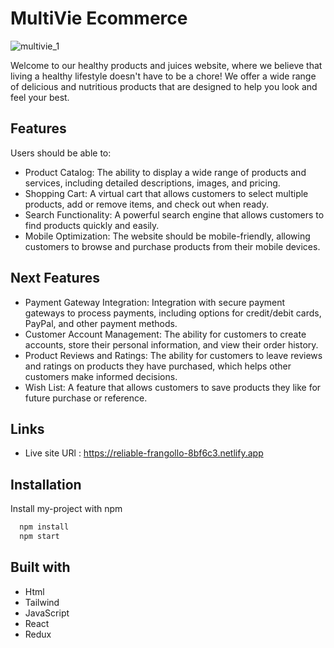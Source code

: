 # MultiVie Ecommerce

![multivie_1](https://user-images.githubusercontent.com/6785647/221453994-df96b7d7-de2f-425c-8b67-a04aab0e9002.png)

Welcome to our healthy products and juices website, where we believe that living a healthy lifestyle doesn't have to be a chore! We offer a wide range of delicious and nutritious products that are designed to help you look and feel your best.

## Features

Users should be able to:

- Product Catalog: The ability to display a wide range of products and services, including detailed descriptions, images, and pricing.
- Shopping Cart: A virtual cart that allows customers to select multiple products, add or remove items, and check out when ready.
- Search Functionality: A powerful search engine that allows customers to find products quickly and easily.
- Mobile Optimization: The website should be mobile-friendly, allowing customers to browse and purchase products from their mobile devices.

## Next Features

- Payment Gateway Integration: Integration with secure payment gateways to process payments, including options for credit/debit cards, PayPal, and other payment methods.
- Customer Account Management: The ability for customers to create accounts, store their personal information, and view their order history.
- Product Reviews and Ratings: The ability for customers to leave reviews and ratings on products they have purchased, which helps other customers make informed decisions.
- Wish List: A feature that allows customers to save products they like for future purchase or reference.

## Links

- Live site URl : https://reliable-frangollo-8bf6c3.netlify.app

## Installation

Install my-project with npm

```bash
  npm install
  npm start
```

## Built with

- Html
- Tailwind
- JavaScript
- React
- Redux
